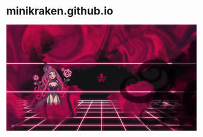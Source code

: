 # minikraken.github.io
![Una the best Discord bot](https://github.com/Mini-Kraken/mini-kraken.github.io/blob/main/img/banner.png?raw=true)
